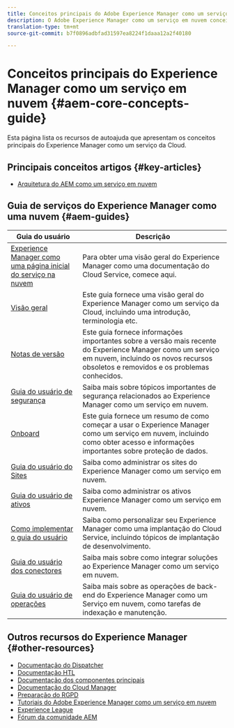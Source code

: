```yaml
---
title: Conceitos principais do Adobe Experience Manager como um serviço em nuvem
description: O Adobe Experience Manager como um serviço em nuvem conceitos básicos de recursos de autoajuda e links de documentação
translation-type: tm+mt
source-git-commit: b7f0896adbfad31597ea8224f1daaa12a2f40180

---
```



# Conceitos principais do Experience Manager como um serviço em nuvem {#aem-core-concepts-guide}

Esta página lista os recursos de autoajuda que apresentam os conceitos principais do Experience Manager como um serviço da Cloud.

## Principais conceitos artigos {#key-articles}

* [Arquitetura do AEM como um serviço em nuvem](architecture.md)

## Guia de serviços do Experience Manager como uma nuvem {#aem-guides}

| Guia do usuário | Descrição |
|---|---|
| [Experience Manager como uma página inicial do serviço na nuvem](/help/landing/home.md) | Para obter uma visão geral do Experience Manager como uma documentação do Cloud Service, comece aqui. |
| [Visão geral](/help/overview/home.md) | Este guia fornece uma visão geral do Experience Manager como um serviço da Cloud, incluindo uma introdução, terminologia etc. |
| [Notas de versão](/help/release-notes/home.md) | Este guia fornece informações importantes sobre a versão mais recente do Experience Manager como um serviço em nuvem, incluindo os novos recursos obsoletos e removidos e os problemas conhecidos. |
| [Guia do usuário de segurança](/help/security/home.md) | Saiba mais sobre tópicos importantes de segurança relacionados ao Experience Manager como um serviço em nuvem. |
| [Onboard](/help/onboarding/home.md) | Este guia fornece um resumo de como começar a usar o Experience Manager como um serviço em nuvem, incluindo como obter acesso e informações importantes sobre proteção de dados. |
| [Guia do usuário do Sites](/help/sites-cloud/home.md) | Saiba como administrar os sites do Experience Manager como um serviço em nuvem. |
| [Guia do usuário de ativos](/help/assets/home.md) | Saiba como administrar os ativos Experience Manager como um serviço em nuvem. |
| [Como implementar o guia do usuário](/help/implementing/home.md) | Saiba como personalizar seu Experience Manager como uma implantação do Cloud Service, incluindo tópicos de implantação de desenvolvimento. |
| [Guia do usuário dos conectores](/help/connectors/home.md) | Saiba mais sobre como integrar soluções ao Experience Manager como um serviço em nuvem. |
| [Guia do usuário de operações](/help/operations/home.md) | Saiba mais sobre as operações de back-end do Experience Manager como um Serviço em nuvem, como tarefas de indexação e manutenção. |

## Outros recursos do Experience Manager {#other-resources}

* [Documentação do Dispatcher](/help/implementing/dispatcher/overview.md)
* [Documentação HTL](https://docs.adobe.com/content/help/en/experience-manager-htl/using/overview.html)
* [Documentação dos componentes principais](https://docs.adobe.com/content/help/en/experience-manager-core-components/using/introduction.html)
* [Documentação do Cloud Manager](https://docs.adobe.com/content/help/en/experience-manager-cloud-manager/using/introduction-to-cloud-manager.html)
* [Preparação do RGPD](/help/onboarding/data-privacy-and-protection-readiness/aem-readiness.md)
* [Tutoriais do Adobe Experience Manager como um serviço em nuvem](https://docs.adobe.com/content/help/en/experience-manager-learn/cloud-service/overview.html)
* [Experience League](https://guided.adobe.com/?promoid=K42KVXHD&mv=other#solutions/experience-manager)
* [Fórum da comunidade AEM](https://forums.adobe.com/community/experience-cloud/marketing-cloud/experience-manager)